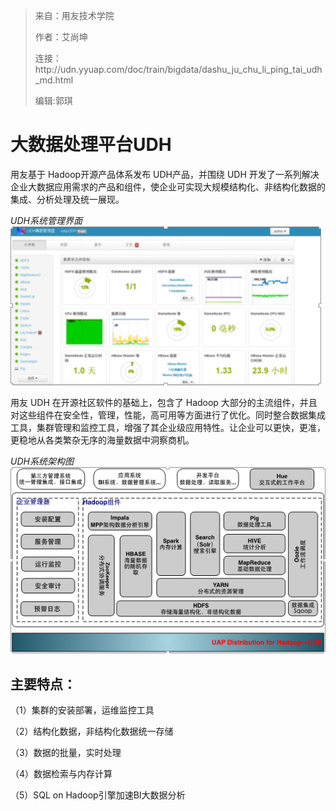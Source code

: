 > 来自：用友技术学院
> 
> 作者：艾尚坤
> 
> 连接：http:\/\/udn.yyuap.com\/doc\/train\/bigdata\/dashu\_ju\_chu\_li\_ping\_tai\_udh\_md.html
> 
> 编辑:郭琪

# 大数据处理平台UDH

用友基于 Hadoop开源产品体系发布 UDH产品，并围绕 UDH 开发了一系列解决企业大数据应用需求的产品和组件，使企业可实现大规模结构化、非结构化数据的集成、分析处理及统一展现。

_UDH系统管理界面_
![](QQ图片20161129160801.png)

用友 UDH 在开源社区软件的基础上，包含了 Hadoop 大部分的主流组件，并且对这些组件在安全性，管理，性能，高可用等方面进行了优化。同时整合数据集成工具，集群管理和监控工具，增强了其企业级应用特性。让企业可以更快，更准，更稳地从各类繁杂无序的海量数据中洞察商机。

_UDH系统架构图_
![](QQ图片20161129160846.png)

## 主要特点：

（1）集群的安装部署，运维监控工具

（2）结构化数据，非结构化数据统一存储

（3）数据的批量，实时处理

（4）数据检索与内存计算

（5）SQL on Hadoop引擎加速BI大数据分析

